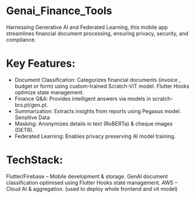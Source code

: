 # Genai_Finance_Tools
 Harnessing Generative AI and Federated Learning, this mobile app streamlines financial document processing, ensuring privacy, security, and compliance.
 
 # Key Features:
 * Document Classification: Categorizes financial documents (invoice , budget or form) using custom-trained Scratch-ViT model. Flutter Hooks optimize state management. 
 * Finance Q&A: Provides intelligent answers via models in scratch-brs.pt/gen.pt.
 * Summarization: Extracts insights from reports using Pegasus model. Sensitive Data
 * Masking: Anonymizes details in text (RoBERTa) & cheque images (DETR).
 * Federated Learning: Enables privacy preserving AI model training.
   
 # TechStack:
 Flutter/Firebase – Mobile development & storage.
 GenAI document classification optimised using Flutter Hooks state management.
 AWS – Cloud AI & aggregation. (used to deploy whole frontend and vit model)
